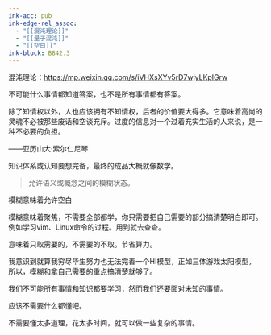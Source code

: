 ```yaml
---
ink-acc: pub
ink-edge-rel_assoc:
  - "[[混沌理论]]"
  - "[[量子混沌]]"
  - "[[空白]]"
ink-block: B842.3
---
```


混沌理论：<https://mp.weixin.qq.com/s/iVHXsXYv5rD7wjyLKpIGrw>


不可能什么事情都知道答案，也不是所有事情都有答案。

除了知情权以外，人也应该拥有不知情权，后者的价值要大得多。它意味着高尚的灵魂不必被那些废话和空谈充斥。过度的信息对一个过着充实生活的人来说，是一种不必要的负担。

——亚历山大·索尔仁尼琴


知识体系或认知要想完备，最终的成品大概就像数学。

> 允许语义或概念之间的模糊状态。

模糊意味着允许空白

模糊意味着聚焦，不需要全部都学，你只需要把自己需要的部分搞清楚明白即可。例如学习vim、Linux命令的过程。用到就去查查。

意味着只取需要的，不需要的不取。节省算力。

我意识到就算我穷尽毕生努力也无法完善一个HI模型，正如三体游戏太阳模型，所以，模糊和拿自己需要的重点搞清楚就够了。

我们不可能所有事情和知识都要学习，然而我们还要面对未知的事情。

应该不需要什么都懂吧。

不需要懂太多道理，花太多时间，就可以做一些复杂的事情。